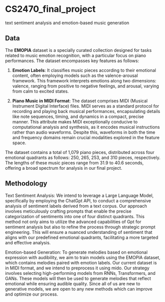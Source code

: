 # CS2470_final_project
text sentiment analysis and emotion-based music generation

## Data
The **EMOPIA** dataset is a specially curated collection designed for tasks related to music emotion recognition, with a particular focus on piano performances. The dataset encompasses key features as follows:

1) **Emotion Labels**: It classifies music pieces according to their emotional content, often employing models such as the valence-arousal framework. This framework interprets emotions along two dimensions: valence, ranging from positive to negative feelings, and arousal, varying from calm to excited states.

2) **Piano Music in MIDI Format**: The dataset comprises MIDI (Musical Instrument Digital Interface) files. MIDI serves as a standard protocol for recording and playing back musical performances, encapsulating details like note sequences, timing, and dynamics in a compact, precise manner. This attribute makes MIDI exceptionally conducive to computational analysis and synthesis, as it encodes musical instructions rather than audio waveforms. Despite this, waveforms in both the time and frequency domains remain crucial modalities explored in the feature space.

The dataset contains a total of 1,079 piano pieces, distributed across four emotional quadrants as follows: 250, 265, 253, and 310 pieces, respectively. The lengths of these music pieces range from 31.9 to 40.6 seconds, offering a broad spectrum for analysis in our final project.

## Methodology
Text Sentiment Analysis: We intend to leverage a Large Language Model, specifically by employing the ChatGpt API, to conduct a comprehensive analysis of sentiment labels derived from a text corpus. Our approach involves meticulously crafting prompts that enable the precise categorization of sentiments into one of four distinct quadrants. This method not only aims to utilize the advanced capabilities of Gpt for sentiment analysis but also to refine the process through strategic prompt engineering. This will ensure a nuanced understanding of sentiment that aligns with our predefined emotional quadrants, facilitating a more targeted and effective analysis.

Emotion-based Generation: To generate melodies based on emotional expression with audibility, we aim to train models using the EMOPIA dataset, which contains melodies paired with emotion labels. Our current dataset is in MIDI format, and we intend to preprocess it using mido. Our strategy involves selecting high-performing models from RNNs, Transformers, and GANs. These models will then be used to generate melodies that reflect emotional while ensuring audible quality. Since all of us are new to generative models, we are open to any new methods which can improve and optimize our process.
